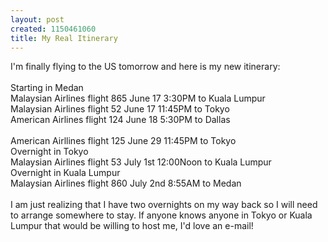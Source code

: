 ```yaml
--- 
layout: post
created: 1150461060
title: My Real Itinerary
---
```

I'm finally flying to the US tomorrow and here is my new itinerary:<br /><br />Starting in Medan<br />Malaysian Airlines flight 865 June 17 3:30PM to Kuala Lumpur<br />Malaysian Airlines flight 52 June 17 11:45PM to Tokyo<br />American Airlines flight 124 June 18 5:30PM to Dallas<br /><br />American Airllines flight 125 June 29 11:45PM to Tokyo<br />Overnight in Tokyo<br />Malaysian Airlines flight 53 July 1st 12:00Noon to Kuala Lumpur<br />Overnight in Kuala Lumpur<br />Malaysian Airlines flight 860 July 2nd 8:55AM to Medan<br /><br />I am just realizing that I have two overnights on my way back so I will need to arrange somewhere to stay.  If anyone knows anyone in Tokyo or Kuala Lumpur that would be willing to host me, I'd love an e-mail!
